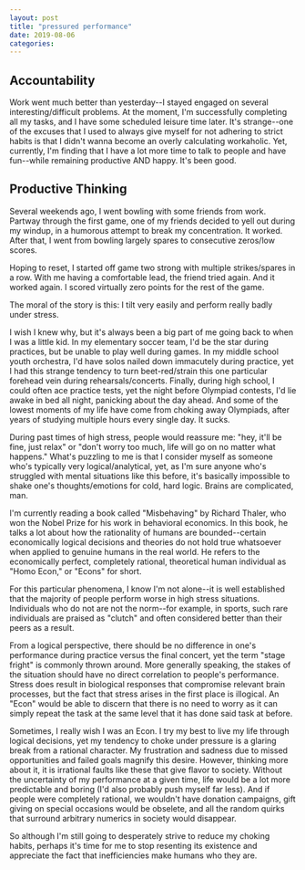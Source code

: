 ```yaml
---
layout: post
title: "pressured performance"
date: 2019-08-06
categories:
---
```

## Accountability
Work went much better than yesterday--I stayed engaged on several interesting/difficult problems. At the moment, I'm successfully completing all my tasks, and I have some scheduled leisure time later. It's strange--one of the excuses that I used to always give myself for not adhering to strict habits is that I didn't wanna become an overly calculating workaholic. Yet, currently, I'm finding that I have a lot more time to talk to people and have fun--while remaining productive AND happy. It's been good.

## Productive Thinking
Several weekends ago, I went bowling with some friends from work. Partway through the first game, one of my friends decided to yell out during my windup, in a humorous attempt to break my concentration. It worked. After that, I went from bowling largely spares to consecutive zeros/low scores.

Hoping to reset, I started off game two strong with multiple strikes/spares in a row. With me having a comfortable lead, the friend tried again. And it worked again. I scored virtually zero points for the rest of the game.

The moral of the story is this: I tilt very easily and perform really badly under stress.

I wish I knew why, but it's always been a big part of me going back to when I was a little kid. In my elementary soccer team, I'd be the star during practices, but be unable to play well during games. In my middle school youth orchestra, I'd have solos nailed down immacutely during practice, yet I had this strange tendency to turn beet-red/strain this one particular forehead vein during rehearsals/concerts. Finally, during high school, I could often ace practice tests, yet the night before Olympiad contests, I'd lie awake in bed all night, panicking about the day ahead. And some of the lowest moments of my life have come from choking away Olympiads, after years of studying multiple hours every single day. It sucks.

During past times of high stress, people would reassure me: "hey, it'll be fine, just relax" or "don't worry too much, life will go on no matter what happens." What's puzzling to me is that I consider myself as someone who's typically very logical/analytical, yet, as I'm sure anyone who's struggled with mental situations like this before, it's basically impossible to shake one's thoughts/emotions for cold, hard logic. Brains are complicated, man.

I'm currently reading a book called "Misbehaving" by Richard Thaler, who won the Nobel Prize for his work in behavioral economics. In this book, he talks a lot about how the rationality of humans are bounded--certain economically logical decisions and theories do not hold true whatsoever when applied to genuine humans in the real world. He refers to the economically perfect, completely rational, theoretical human individual as "Homo Econ," or "Econs" for short.

For this particular phenomena, I know I'm not alone--it is well established that the majority of people perform worse in high stress situations. Individuals who do not are not the norm--for example, in sports, such rare individuals are praised as "clutch" and often considered better than their peers as a result. 

From a logical perspective, there should be no difference in one's performance during practice versus the final concert, yet the term "stage fright" is commonly thrown around. More generally speaking, the stakes of the situation should have no direct correlation to people's performance. Stress does result in biological responses that compromise relevant brain processes, but the fact that stress arises in the first place is illogical. An "Econ" would be able to discern that there is no need to worry as it can simply repeat the task at the same level that it has done said task at before.

Sometimes, I really wish I was an Econ. I try my best to live my life through logical decisions, yet my tendency to choke under pressure is a glaring break from a rational character. My frustration and sadness due to missed opportunities and failed goals magnify this desire. However, thinking more about it, it is irrational faults like these that give flavor to society. Without the uncertainty of my performance at a given time, life would be a lot more predictable and boring (I'd also probably push myself far less). And if people were completely rational, we wouldn't have donation campaigns, gift giving on special occasions would be obselete, and all the random quirks that surround arbitrary numerics in society would disappear.

So although I'm still going to desperately strive to reduce my choking habits, perhaps it's time for me to stop resenting its existence and appreciate the fact that inefficiencies make humans who they are.
